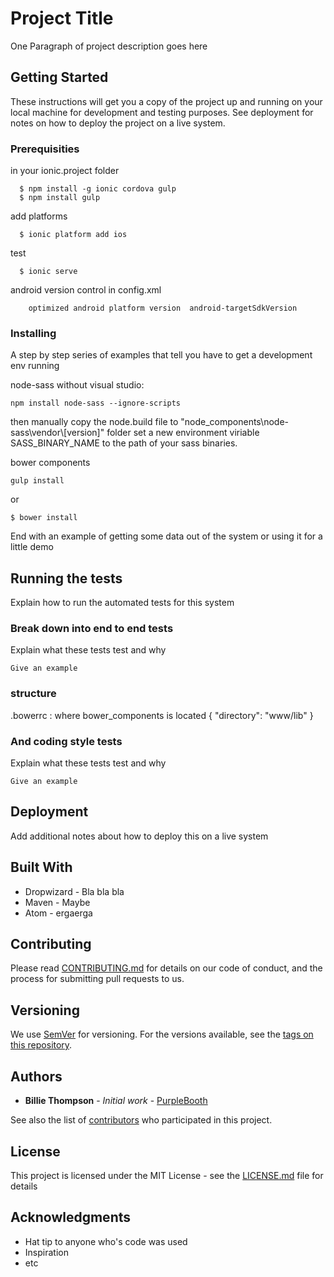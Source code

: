 
# Project Title

One Paragraph of project description goes here

## Getting Started

These instructions will get you a copy of the project up and running on your local machine for development and testing purposes. See deployment for notes on how to deploy the project on a live system.

### Prerequisities

in your ionic.project folder
```
  $ npm install -g ionic cordova gulp
  $ npm install gulp
```

add platforms
```
  $ ionic platform add ios
```

test
```
  $ ionic serve
```

android version control in config.xml
```
	optimized android platform version	android-targetSdkVersion
```

### Installing

A step by step series of examples that tell you have to get a development env running

node-sass without visual studio:
```
npm install node-sass --ignore-scripts
```
then manually copy the node.build file to "node_components\node-sass\vendor\\[version]" folder
set a new environment viriable SASS_BINARY_NAME to the path of your sass binaries.

bower components
```
gulp install
```
or
```
$ bower install
```


End with an example of getting some data out of the system or using it for a little demo

## Running the tests

Explain how to run the automated tests for this system

### Break down into end to end tests

Explain what these tests test and why

```
Give an example
```
### structure

.bowerrc : where bower_components is located
{
  "directory": "www/lib"
}


### And coding style tests

Explain what these tests test and why

```
Give an example
```

## Deployment

Add additional notes about how to deploy this on a live system

## Built With

* Dropwizard - Bla bla bla
* Maven - Maybe
* Atom - ergaerga

## Contributing

Please read [CONTRIBUTING.md](CONTRIBUTING.md) for details on our code of conduct, and the process for submitting pull requests to us.

## Versioning

We use [SemVer](http://semver.org/) for versioning. For the versions available, see the [tags on this repository](https://github.com/your/project/tags). 

## Authors

* **Billie Thompson** - *Initial work* - [PurpleBooth](https://github.com/PurpleBooth)

See also the list of [contributors](https://github.com/your/project/contributors) who participated in this project.

## License

This project is licensed under the MIT License - see the [LICENSE.md](LICENSE.md) file for details

## Acknowledgments

* Hat tip to anyone who's code was used
* Inspiration
* etc
